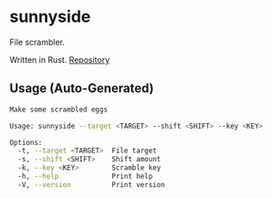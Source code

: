 # sunnyside

File scrambler.

Written in Rust. [Repository](https://github.com/goromal/sunnyside)


## Usage (Auto-Generated)

```bash
Make some scrambled eggs

Usage: sunnyside --target <TARGET> --shift <SHIFT> --key <KEY>

Options:
  -t, --target <TARGET>  File target
  -s, --shift <SHIFT>    Shift amount
  -k, --key <KEY>        Scramble key
  -h, --help             Print help
  -V, --version          Print version

```


